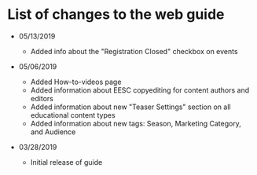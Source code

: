 # List of changes to the web guide

- 05/13/2019
    - Added info about the "Registration Closed" checkbox on events

- 05/06/2019
    - Added How-to-videos page
    - Added information about EESC copyediting for content authors and editors
    - Added information about new "Teaser Settings" section on all educational content types
    - Added information about new tags: Season, Marketing Category, and Audience

- 03/28/2019
    - Initial release of guide
